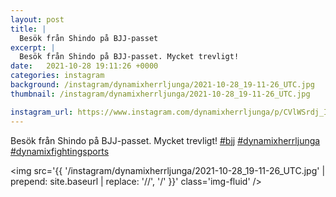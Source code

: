 ```yaml
---
layout: post
title: |
  Besök från Shindo på BJJ-passet
excerpt: |
  Besök från Shindo på BJJ-passet. Mycket trevligt!   
date:   2021-10-28 19:11:26 +0000
categories: instagram
background: /instagram/dynamixherrljunga/2021-10-28_19-11-26_UTC.jpg
thumbnail: /instagram/dynamixherrljunga/2021-10-28_19-11-26_UTC.jpg

instagram_url: https://www.instagram.com/dynamixherrljunga/p/CVlWSrdj_Iw
---
```

Besök från Shindo på BJJ-passet. Mycket trevligt! [#bjj](https://www.instagram.com/explore/tags/bjj/) [#dynamixherrljunga](https://www.instagram.com/explore/tags/dynamixherrljunga/) [#dynamixfightingsports](https://www.instagram.com/explore/tags/dynamixfightingsports/)



<img src='{{ '/instagram/dynamixherrljunga/2021-10-28_19-11-26_UTC.jpg' | prepend: site.baseurl | replace: '//', '/' }}' class='img-fluid' />
